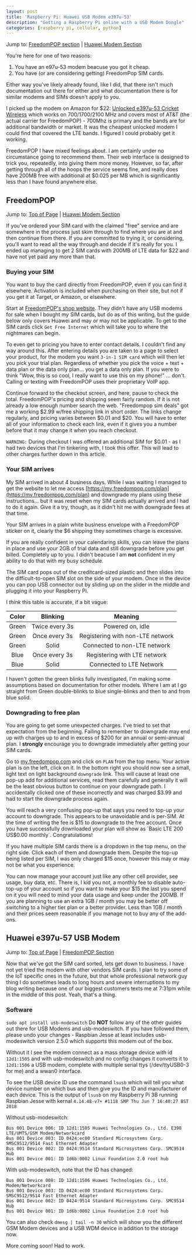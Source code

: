 ```yaml
---
layout: post
title: 'Raspberry Pi: Huawei USB Modem e397u-53'
description: "Getting a Raspberry Pi online with a USB Modem Dongle"
categories: [raspberry pi, cellular, python]
---
```

Jump to: [FreedomPOP section](#freedompop) \| [Huawei Modem Section](#huawei-e397u-57-usb-modem)

You're here for one of two reasons:
1. You have an e97u-53 modem beacuse you got it cheap.
1. You have (or are considering getting) FreedomPop SIM cards.

Either way you've likely already found, like I did, that there isn't much documentation out there for either and what documentation there is for similar modems and SIMs doesn't apply to you.

I picked up the modem on Amazon for $22: [Unlocked e397u-53 Cricket Wireless](https://amzn.to/2yj3Mz3 "Yes, this is an affiliate link, feel free to not use it if you prefer") which works on 700/1700/2100 MHz and covers most of AT&T (the actual carrier for FreedomPOP) - 700Mhz is primary and the bands are for additional bandwidth or market. It was the cheapest unlocked modem I could find that covered the LTE bands. I figured I could probably get it working.

FreedomPOP I have mixed feelings about. I am certainly under no circumstance going to recommend them. Their web interface is designed to trick you, repeatedly, into giving them more money. However, so far, after getting through all of the hoops the service seems fine, and really does have 200MB free with additional at $0.025 per MB which is significantly less than I have found anywhere else.

<!-- more -->
## FreedomPOP
Jump to: [Top of Page](#top-of-page) \| [Huawei Modem Section](#huawei-e397u-57-usb-modem)

If you've ordered your SIM card with the claimed "free" service and are somewhere in the process just skim through to find where you are at and then continue from there. If you are committed to trying it, or considering, you'll want to read all the way through and decide if it's really for you. I ended up managing to get 2 SIM cards with 200MB of LTE data for $22 and have not yet paid any more than that.

### Buying your SIM
You want to buy the card directly from FreedomPOP, even if you can find it elsewhere. Activation is included when purchasing on their site, but not if you get it at Target, or Amazon, or elsewhere.

Start at [FreedomPOP's shop website](http://fpop.co/lxp5 "Yes, this is an affiliate link, feel free to not use it if you prefer"). They didn't have any USB modems for sale when I bought my SIM cards, but do as of this writing, but the guide below only covers Huawei and may or may not be applicable. To get to the SIM cards click `Get Free Internet` which will take you to where the nightmares can begin.

To even get to pricing you have to enter contact details. I couldn't find any way around this. After entering details you are taken to a page to select your product, for the modem you want `3-in-1 SIM card` which will then let you pick your trial plan. Regardless of whether you pick the voice + text + data plan or the data only plan... you get a data only plan. If you were to think "Wow, this is so cool, I really want to use this on my phone!" ... don't. Calling or texting with FreedomPOP uses their proprietary VoIP app.

Continue forward to the checkout screen, and here, pause to check the total. FreedomPOP's pricing and shipping seem fairly random. If it is not already a low enough number search the web. "Freedompop sim deals" got me a working $2.99 w/free shipping link in short order. The links change regularly, and pricing varies between $0.01 and $20. You will have to enter all of your information to check each link, even if it gives you a number before that it may change it when you reach checkout.

`WARNING:` During checkout I was offered an additional SIM for $0.01 - as I had two devices that I'm tinkering with, I took this offer. This will lead to other charges further down in this article.

### Your SIM arrives
My SIM arrived in about 4 business days. While I was waiting I managed to get the website to let me access [https://my.freedompop.com/plan](https://my.freedompop.com/plan) and downgrade my plans using these instructions... but it was reset when my SIM cards actually arrived and I had to do it again. Give it a try, though, as it didn't hit me with downgrade fees at that time.

Your SIM arrives in a plain white business envelope with a FreedomPOP sticker on it, clearly the $6 shipping they sometimes charge is excessive.

If you are really confident in your calendaring skills, you can leave the plans in place and use your 2GB of trial data and still downgrade before you get billed. Completely up to you. I didn't beacuse I am **not** confident in my ability to do that with my busy schedule.

The SIM card pops out of the creditcard-sized plastic and then slides into the difficult-to-open SIM slot on the side of your modem. Once in the device you can pop USB connector out by sliding up on the slider in the middle and plugging it into your Raspberry Pi.

I *think* this table is accurate, if a bit vague:

| Color | Blinking | Meaning |
|:-----:|:--------:|:-------:|
| Green | Twice every 3s | Powered on, idle |
| Green | Once every 3s  | Registering with non-LTE network |
| Green | Solid  | Connected to non-LTE network |
| Blue | Once every 3s | Registering with LTE network |
| Blue | Solid | Connected to LTE Network |

I haven't gotten the green blinks fully investigated, I'm making some assumptions based on documentation for other models. Where I am at I go straight from Green double-blinks to blue single-blinks and then to and from blue solid.

### Downgrading to free plan
You are going to get some unexpected charges. I've tried to set that expectation from the beginning. Failing to remember to downgrade may end up with charges up to and in excess of $200 for an annual or semi-annual plan. I **strongly** encourage you to downgrade immediately after getting your SIM cards.

Go to [my.freedompop.com](https://my.freedompop.com) and click on `PLAN` from the top menu. Your active plan is on the left, click on it. In the bottom right you should now see a small, light text on light background `downgrade` link. This will cause at least one pop-up add for additional services, read them carefully and generally it will be the least obvious button to continue on your downgrade path. I accidentally clicked one of these incorrectly and was charged $3.99 and had to start the downgrade process again.

You will reach a very confusing pop-up that says you need to top-up your account to downgrade. This appears to be unavoidable and is per-SIM. At the time of writing the fee is $15 to downgrade to the free account. Once you have successfully downloaded your plan will show as `Basic LTE 200 US$0.00 monthly`. Congratulations!

If you have multiple SIM cards there is a dropdown in the top menu, on the right side. Click each of them and downgrade them. Despite the top-up being listed per SIM, I was only charged $15 once, however this may or may not be what you experience.

You can now manage your account just like any other cell provider, see usage, buy data, etc. There is, I kid you not, a monthly fee to disable auto-top-up of your account so if you want to make your $15 the last you spend on it you will need to mind your data usage and keep under the 200MB. If you are planning to use an extra 1GB / month you may be better off switching to a higher tier plan or a better provider. Less than 1GB / month and their prices seem reasonable if you manage not to buy any of the add-ons.

## Huawei e397u-57 USB Modem
Jump to: [Top of Page](#top-of-page) \| [FreedomPOP Section](#freedompop)

Now that we've got the SIM card sorted, lets get down to business. I have not yet tried the modem with other vendors SIM cards. I plan to try some of the IoT specific ones in the future, but that whole professional network guy thing I do sometimes leads to long hours and severe interruptions to my blog writing because one of our biggest customers texts me at 7:31pm while in the middle of this post. Yeah, that's a thing.

### Software
`sudo apt install usb-modeswitch`
Do **NOT** follow any of the other guides out there for USB Modems and usb-modeswitch. If you have followed them, please undo your changes - Raspbian Jesse at least includes usb-modeswitch version 2.5.0 which supports this modem out of the box.

Without it I see the modem connect as a mass storage device with id `12d1:1505` and with usb-modeswitch and no config changes it converts it to `12d1:1506` a USB modem, complete with multiple serial ttys (/dev/ttyUSB0-3 for me) and a wwan0 interface.

To see the USB device ID use the command `lsusb` which will tell you what device number on which bus and then give you the ID and manufacturer of each device. This is the output of `lsusb` on my Raspberry Pi 3B running Raspbian Jesse with kernal `4.14.48-v7+ #1118 SMP Thu Jun 7 16:40:27 BST 2018`

Without usb-modeswitch:
```
Bus 001 Device 006: ID 12d1:1505 Huawei Technologies Co., Ltd. E398 LTE/UMTS/GSM Modem/Networkcard
Bus 001 Device 003: ID 0424:ec00 Standard Microsystems Corp. SMSC9512/9514 Fast Ethernet Adapter
Bus 001 Device 002: ID 0424:9514 Standard Microsystems Corp. SMC9514 Hub
Bus 001 Device 001: ID 1d6b:0002 Linux Foundation 2.0 root hub
```
With usb-modeswitch, note that the ID has changed:
```
Bus 001 Device 008: ID 12d1:1506 Huawei Technologies Co., Ltd. Modem/Networkcard
Bus 001 Device 003: ID 0424:ec00 Standard Microsystems Corp. SMSC9512/9514 Fast Ethernet Adapter
Bus 001 Device 002: ID 0424:9514 Standard Microsystems Corp. SMC9514 Hub
Bus 001 Device 001: ID 1d6b:0002 Linux Foundation 2.0 root hub
```
You can also check `dmesg | tail -n 30` which will show you the different GSM Modem devices and a USB WDM device in addition to the storage now.


More coming soon! Had to work.
